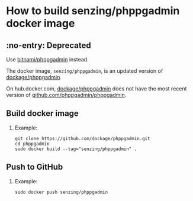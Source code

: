 # How to build senzing/phppgadmin docker image

## :no-entry:  Deprecated
Use [bitnami/phppgadmin](https://hub.docker.com/r/bitnami/phppgadmin) instead.

The docker image, `senzing/phppgadmin`, is an updated version of
[dockage/phppgadmin](https://github.com/dockage/phppgadmin.git).

On hub.docker.com,
[dockage/phppgadmin](https://hub.docker.com/r/dockage/phppgadmin)
does not have the most recent version of
[github.com/phppgadmin/phppgadmin](https://github.com/phppgadmin/phppgadmin).

## Build docker image

1. Example:

    ```console
    git clone https://github.com/dockage/phppgadmin.git
    cd phppgadmin
    sudo docker build --tag="senzing/phppgadmin" .
    ```

## Push to GitHub

1. Example:

    ```console
    sudo docker push senzing/phppgadmin
    ```
